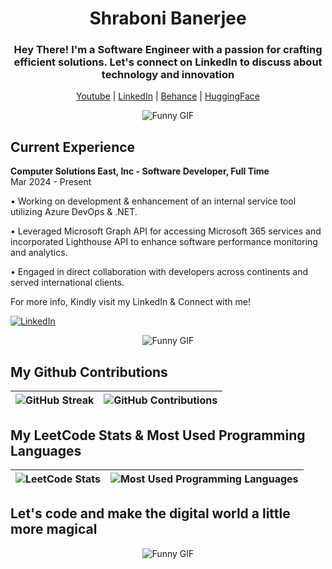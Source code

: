 <h1 align="center">Shraboni Banerjee</h1>
<h3 align="center">Hey There! I'm a Software Engineer with a passion for crafting efficient solutions. Let's connect on LinkedIn to discuss about technology and innovation</h3>

<p align="center">
  <a href="https://www.youtube.com/@shilpabanerjee">Youtube</a> |
  <a href="https://linkedin.com/in/shraboni-banerjee-b96253196">LinkedIn</a> |
  <a href="https://www.behance.net/shilpabanerjee">Behance</a> |
  <a href="https://huggingface.co/shilpabanerjee">HuggingFace</a>
</p>

<p align="center">
  <img src="https://media.giphy.com/media/YbXLZ6dymH758xSEbM/giphy.gif" alt="Funny GIF">
</p>


## Current Experience

**Computer Solutions East, Inc - Software Developer, Full Time**<br>
Mar 2024 - Present

• Working on development & enhancement of an internal service tool utilizing Azure DevOps & .NET.

• Leveraged Microsoft Graph API for accessing Microsoft 365 services and incorporated Lighthouse API to enhance software performance monitoring and analytics.

• Engaged in direct collaboration with developers across continents and served international clients.

For more info,  Kindly visit my LinkedIn & Connect with me!

[![LinkedIn](https://img.shields.io/badge/LinkedIn-Connect-blue?style=for-the-badge&logo=linkedin)](https://linkedin.com/in/shraboni-banerjee-b96253196 "For more info, visit my LinkedIn & connect there")

<p align="center">
  <img src="https://media.giphy.com/media/RwODfjVRrYp6XHmFUV/giphy.gif" alt="Funny GIF">
</p>


## My Github Contributions

| ![GitHub Streak](https://github-readme-streak-stats.herokuapp.com/?user=ShraboniBanerjee)  | ![GitHub Contributions](https://github-readme-stats.vercel.app/api?username=ShraboniBanerjee&hide_title=true&show_icons=true&count_private=true&include_all_commits=true&theme=radical) |
| -------------------------------------------------------------------------------------------------------- | ----------------------------------------------------------------------------------------------------------------------- |


## My LeetCode Stats & Most Used Programming Languages

| ![LeetCode Stats](https://leetcode-stats.vercel.app/api?username=shilpa08)  | ![Most Used Programming Languages](https://github-readme-stats.vercel.app/api/top-langs/?username=ShraboniBanerjee&layout=compact) |
| --------------------------------------------------------------------------------------- | ----------------------------------------------------------------------------------------------------------- |

## Let's code and make the digital world a little more magical

<p align="center">
  <img src="https://media.giphy.com/media/3ofSB1OPjhfMEBbYn6/giphy.gif" alt="Funny GIF">
</p>

